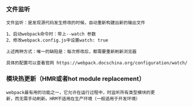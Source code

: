 ### 文件监听

    文件监听：是发现源代码发生修改的时候，自动重新构建出新的输出文件

    1、启动webpack命令时：带上--watch 参数
    2、修改webpack.config.js中设置watch: true

    上述两种方式：唯一的缺陷是：每次修改后，都需要重新刷新浏览器

    具体的配置可以查看官网 https://webpack.docschina.org/configuration/watch/

### 模块热更新（HMR或者hot module replacement）

    webpack最有用的功能之一，它允许在运行过程中，时监听所有类型模块的更
    新，而无需手动刷新。HRM不适用在生产环境（一般适用于开发环境）
